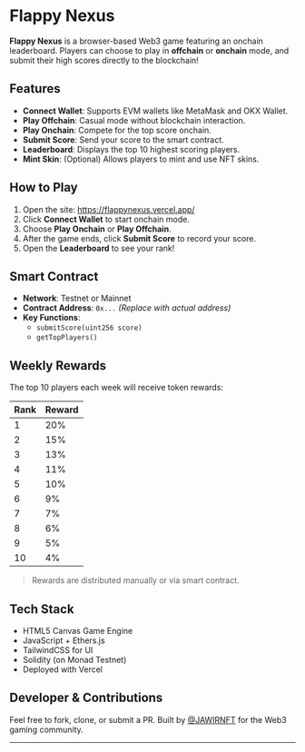 # Flappy Nexus

**Flappy Nexus** is a browser-based Web3 game featuring an onchain leaderboard. Players can choose to play in **offchain** or **onchain** mode, and submit their high scores directly to the blockchain!

## Features

- **Connect Wallet**: Supports EVM wallets like MetaMask and OKX Wallet.
- **Play Offchain**: Casual mode without blockchain interaction.
- **Play Onchain**: Compete for the top score onchain.
- **Submit Score**: Send your score to the smart contract.
- **Leaderboard**: Displays the top 10 highest scoring players.
- **Mint Skin**: (Optional) Allows players to mint and use NFT skins.

## How to Play

1. Open the site: https://flappynexus.vercel.app/
2. Click **Connect Wallet** to start onchain mode.
3. Choose **Play Onchain** or **Play Offchain**.
4. After the game ends, click **Submit Score** to record your score.
5. Open the **Leaderboard** to see your rank!

## Smart Contract

- **Network**: Testnet or Mainnet
- **Contract Address**: `0x...` *(Replace with actual address)*
- **Key Functions**:
  - `submitScore(uint256 score)`
  - `getTopPlayers()`

## Weekly Rewards

The top 10 players each week will receive token rewards:

| Rank | Reward |
|------|--------|
| 1    | 20%    |
| 2    | 15%    |
| 3    | 13%    |
| 4    | 11%    |
| 5    | 10%    |
| 6    | 9%     |
| 7    | 7%     |
| 8    | 6%     |
| 9    | 5%     |
| 10   | 4%     |

> Rewards are distributed manually or via smart contract.

## Tech Stack

- HTML5 Canvas Game Engine
- JavaScript + Ethers.js
- TailwindCSS for UI
- Solidity (on Monad Testnet)
- Deployed with Vercel

## Developer & Contributions

Feel free to fork, clone, or submit a PR. Built by [@JAWIRNFT](https://twitter.com/JAWIRNFT) for the Web3 gaming community.

---

